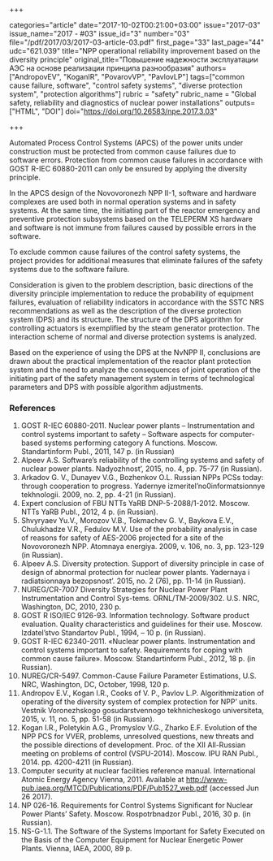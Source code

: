 +++

categories="article"
date="2017-10-02T00:21:00+03:00"
issue="2017-03"
issue_name="2017 - #03"
issue_id="3"
number="03"
file="/pdf/2017/03/2017-03-article-03.pdf"
first_page="33"
last_page="44"
udc="621.039"
title="NPP operational reliability improvement based on the diversity principle"
original_title="Повышение надежности эксплуатации АЭС на основе реализации принципа разнообразия"
authors=["AndropovEV", "KoganIR", "PovarovVP", "PavlovLP"]
tags=["common cause failure, software", "control safety systems", "diverse protection system", "protection algorithms"]
rubric = "safety"
rubric_name = "Global safety, reliability and diagnostics of nuclear power installations"
outputs=["HTML", "DOI"]
doi="https://doi.org/10.26583/npe.2017.3.03"

+++

Automated Process Control Systems (APCS) of the power units under construction must be protected from common cause failures due to software errors. Protection from common cause failures in accordance with GOST R-IEС 60880-2011 can only be ensured by applying the diversity principle.

In the APCS design of the Novovoronezh NPP II-1, software and hardware complexes are used both in normal operation systems and in safety systems. At the same time, the initiating part of the reactor emergency and preventive protection subsystems based on the TELEPERM XS hardware and software is not immune from failures caused by possible errors in the software.

To exclude common cause failures of the control safety systems, the project provides for additional measures that eliminate failures of the safety systems due to the software failure.

Consideration is given to the problem description, basic directions of the diversity principle implementation to reduce the probability of equipment failures, evaluation of reliability indicators in accordance with the SSTC NRS recommendations as well as the description of the diverse protection system (DPS) and its structure. The structure of the DPS algorithm for controlling actuators is exemplified by the steam generator protection. The interaction scheme of normal and diverse protection systems is analyzed.

Based on the experience of using the DPS at the NvNPP II, conclusions are drawn about the practical implementation of the reactor plant protection system and the need to analyze the consequences of joint operation of the initiating part of the safety management system in terms of technological parameters and DPS with possible algorithm adjustments.

### References

1. GOST R-IEC 60880-2011. Nuclear power plants – Instrumentation and control systems important to safety – Software aspects for computer-based systems performing category A functions. Moscow. Standartinform Publ., 2011, 147 p. (in Russian)
2. Alpeev A.S. Software’s reliability of the controlling systems and safety of nuclear power plants. Nadyozhnost’, 2015, no. 4, pp. 75-77 (in Russian).
3. Arkadov G. V., Dunayev V.G., Bozhenkov O.L. Russian NPPs PCSs today: through cooperation to progress. Yadernye izmeritel’no0informatsionnye tekhnologii. 2009, no. 2, pp. 4-21 (in Russian).
4. Expert conclusion of FBU NTTs YaRB DNP-5-2088/1-2012. Moscow. NTTs YaRB Publ., 2012, 4 p. (in Russian).
5. Shvyryaev Yu.V., Morozov V.B., Tokmachev G. V., Baykova E.V., Chulukhadze V.R., Fedulov M.V. Use of the probability analysis in case of reasons for safety of AES-2006 projected for a site of the Novovoronezh NPP. Atomnaya energiya. 2009, v. 106, no. 3, pp. 123-129 (in Russian).
6. Alpeev A.S. Diversity protection. Support of diversity principle in case of design of abnormal protection for nuclear power plants. Yadernaya i radiatsionnaya bezopsnost’. 2015, no. 2 (76), pp. 11-14 (in Russian).
7. NUREG/CR-7007 Diversity Strategies for Nuclear Power Plant Instrumentation and Control Sys-tems. ORNL/TM-2009/302. U.S. NRC, Washington, DC, 2010, 230 p.
8. GOST R ISO/IEC 9126-93. Information technology. Software product evaluation. Quality characteristics and guidelines for their use. Moscow. Izdatel’stvo Standartov Publ., 1994, – 10 p. (in Russian).
9. GOST R-IEC 62340-2011. «Nuclear power plants. Instrumentation and control systems important to safety. Requirements for coping with common cause failure». Moscow. Standartinform Publ., 2012, 18 p. (in Russian).
10. NUREG/CR-5497. Common-Cause Failure Parameter Estimations, U.S. NRC, Washington, DC, October, 1998, 120 p.
11. Andropov E.V., Kogan I.R., Cooks of V. P., Pavlov L.P. Algorithmization of operating of the diversity system of complex protection for NPP’ units. Vestnik Voronezhskogo gosudarstvennogo tekhnicheskogo universiteta, 2015, v. 11, no. 5, pp. 51-58 (in Russian).
12. Kogan I.R., Poletykin A.G., Promyslov V.G., Zharko E.F. Evolution of the NPP PCS for VVER, problems, unresolved questions, new threats and the possible directions of development. Proc. of the XII All-Russian meeting on problems of control (VSPU-2014). Moscow. IPU RAN Publ., 2014. pp. 4200-4211 (in Russian).
13. Computer security at nuclear facilities reference manual. International Atomic Energy Agency Vienna, 2011. Available at http://www-pub.iaea.org/MTCD/Publications/PDF/Pub1527_web.pdf (accessed Jun 26 2017).
14. NP 026-16. Requirements for Control Systems Significant for Nuclear Power Plants’ Safety. Moscow. Rospotrbnadzor Publ., 2016, 30 p. (in Russian).
15. NS-G-1.1. The Software of the Systems Important for Safety Executed on the Basis of the Computer Equipment for Nuclear Energetic Power Plants. Vienna, IAEA, 2000, 89 p.